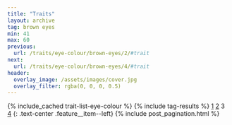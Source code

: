```yaml
---
title: "Traits"
layout: archive
tag: brown eyes
min: 41
max: 60
previous:
  url: /traits/eye-colour/brown-eyes/2/#trait
next:
  url: /traits/eye-colour/brown-eyes/4/#trait
header:
  overlay_image: /assets/images/cover.jpg
  overlay_filter: rgba(0, 0, 0, 0.5)
---
```

{% include_cached trait-list-eye-colour %}
{% include tag-results %}
[1](/traits/eye-colour/brown-eyes/1/#trait) [2](/traits/eye-colour/brown-eyes/2/#trait) 3 [4](/traits/eye-colour/brown-eyes/4/#trait) 
{: .text-center .feature__item--left}
{% include post_pagination.html %}
